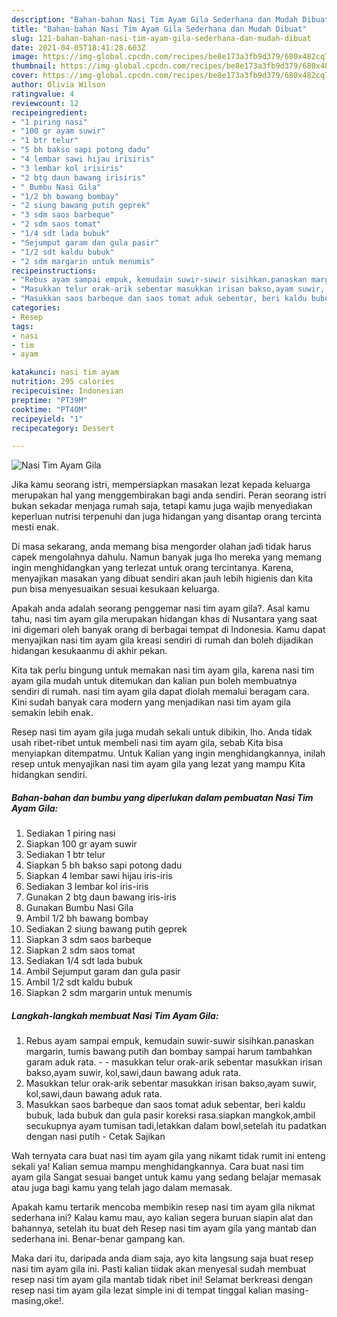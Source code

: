 ```yaml
---
description: "Bahan-bahan Nasi Tim Ayam Gila Sederhana dan Mudah Dibuat"
title: "Bahan-bahan Nasi Tim Ayam Gila Sederhana dan Mudah Dibuat"
slug: 121-bahan-bahan-nasi-tim-ayam-gila-sederhana-dan-mudah-dibuat
date: 2021-04-05T18:41:28.603Z
image: https://img-global.cpcdn.com/recipes/be8e173a3fb9d379/680x482cq70/nasi-tim-ayam-gila-foto-resep-utama.jpg
thumbnail: https://img-global.cpcdn.com/recipes/be8e173a3fb9d379/680x482cq70/nasi-tim-ayam-gila-foto-resep-utama.jpg
cover: https://img-global.cpcdn.com/recipes/be8e173a3fb9d379/680x482cq70/nasi-tim-ayam-gila-foto-resep-utama.jpg
author: Olivia Wilson
ratingvalue: 4
reviewcount: 12
recipeingredient:
- "1 piring nasi"
- "100 gr ayam suwir"
- "1 btr telur"
- "5 bh bakso sapi potong dadu"
- "4 lembar sawi hijau irisiris"
- "3 lembar kol irisiris"
- "2 btg daun bawang irisiris"
- " Bumbu Nasi Gila"
- "1/2 bh bawang bombay"
- "2 siung bawang putih geprek"
- "3 sdm saos barbeque"
- "2 sdm saos tomat"
- "1/4 sdt lada bubuk"
- "Sejumput garam dan gula pasir"
- "1/2 sdt kaldu bubuk"
- "2 sdm margarin untuk menumis"
recipeinstructions:
- "Rebus ayam sampai empuk, kemudain suwir-suwir sisihkan.panaskan margarin, tumis bawang putih dan bombay sampai harum tambahkan garam aduk rata. - masukkan telur orak-arik sebentar masukkan irisan bakso,ayam suwir, kol,sawi,daun bawang aduk rata."
- "Masukkan telur orak-arik sebentar masukkan irisan bakso,ayam suwir, kol,sawi,daun bawang aduk rata."
- "Masukkan saos barbeque dan saos tomat aduk sebentar, beri kaldu bubuk, lada bubuk dan gula pasir koreksi rasa.siapkan mangkok,ambil secukupnya ayam tumisan tadi,letakkan dalam bowl,setelah itu padatkan dengan nasi putih Cetak Sajikan"
categories:
- Resep
tags:
- nasi
- tim
- ayam

katakunci: nasi tim ayam 
nutrition: 295 calories
recipecuisine: Indonesian
preptime: "PT39M"
cooktime: "PT40M"
recipeyield: "1"
recipecategory: Dessert

---
```



![Nasi Tim Ayam Gila](https://img-global.cpcdn.com/recipes/be8e173a3fb9d379/680x482cq70/nasi-tim-ayam-gila-foto-resep-utama.jpg)

Jika kamu seorang istri, mempersiapkan masakan lezat kepada keluarga merupakan hal yang menggembirakan bagi anda sendiri. Peran seorang istri bukan sekadar menjaga rumah saja, tetapi kamu juga wajib menyediakan keperluan nutrisi terpenuhi dan juga hidangan yang disantap orang tercinta mesti enak.

Di masa  sekarang, anda memang bisa mengorder olahan jadi tidak harus capek mengolahnya dahulu. Namun banyak juga lho mereka yang memang ingin menghidangkan yang terlezat untuk orang tercintanya. Karena, menyajikan masakan yang dibuat sendiri akan jauh lebih higienis dan kita pun bisa menyesuaikan sesuai kesukaan keluarga. 



Apakah anda adalah seorang penggemar nasi tim ayam gila?. Asal kamu tahu, nasi tim ayam gila merupakan hidangan khas di Nusantara yang saat ini digemari oleh banyak orang di berbagai tempat di Indonesia. Kamu dapat menyajikan nasi tim ayam gila kreasi sendiri di rumah dan boleh dijadikan hidangan kesukaanmu di akhir pekan.

Kita tak perlu bingung untuk memakan nasi tim ayam gila, karena nasi tim ayam gila mudah untuk ditemukan dan kalian pun boleh membuatnya sendiri di rumah. nasi tim ayam gila dapat diolah memalui beragam cara. Kini sudah banyak cara modern yang menjadikan nasi tim ayam gila semakin lebih enak.

Resep nasi tim ayam gila juga mudah sekali untuk dibikin, lho. Anda tidak usah ribet-ribet untuk membeli nasi tim ayam gila, sebab Kita bisa menyiapkan ditempatmu. Untuk Kalian yang ingin menghidangkannya, inilah resep untuk menyajikan nasi tim ayam gila yang lezat yang mampu Kita hidangkan sendiri.

<!--inarticleads1-->

##### Bahan-bahan dan bumbu yang diperlukan dalam pembuatan Nasi Tim Ayam Gila:

1. Sediakan 1 piring nasi
1. Siapkan 100 gr ayam suwir
1. Sediakan 1 btr telur
1. Siapkan 5 bh bakso sapi potong dadu
1. Siapkan 4 lembar sawi hijau iris-iris
1. Sediakan 3 lembar kol iris-iris
1. Gunakan 2 btg daun bawang iris-iris
1. Gunakan  Bumbu Nasi Gila
1. Ambil 1/2 bh bawang bombay
1. Sediakan 2 siung bawang putih geprek
1. Siapkan 3 sdm saos barbeque
1. Siapkan 2 sdm saos tomat
1. Sediakan 1/4 sdt lada bubuk
1. Ambil Sejumput garam dan gula pasir
1. Ambil 1/2 sdt kaldu bubuk
1. Siapkan 2 sdm margarin untuk menumis




<!--inarticleads2-->

##### Langkah-langkah membuat Nasi Tim Ayam Gila:

1. Rebus ayam sampai empuk, kemudain suwir-suwir sisihkan.panaskan margarin, tumis bawang putih dan bombay sampai harum tambahkan garam aduk rata. - - masukkan telur orak-arik sebentar masukkan irisan bakso,ayam suwir, kol,sawi,daun bawang aduk rata.
1. Masukkan telur orak-arik sebentar masukkan irisan bakso,ayam suwir, kol,sawi,daun bawang aduk rata.
1. Masukkan saos barbeque dan saos tomat aduk sebentar, beri kaldu bubuk, lada bubuk dan gula pasir koreksi rasa.siapkan mangkok,ambil secukupnya ayam tumisan tadi,letakkan dalam bowl,setelah itu padatkan dengan nasi putih - Cetak Sajikan




Wah ternyata cara buat nasi tim ayam gila yang nikamt tidak rumit ini enteng sekali ya! Kalian semua mampu menghidangkannya. Cara buat nasi tim ayam gila Sangat sesuai banget untuk kamu yang sedang belajar memasak atau juga bagi kamu yang telah jago dalam memasak.

Apakah kamu tertarik mencoba membikin resep nasi tim ayam gila nikmat sederhana ini? Kalau kamu mau, ayo kalian segera buruan siapin alat dan bahannya, setelah itu buat deh Resep nasi tim ayam gila yang mantab dan sederhana ini. Benar-benar gampang kan. 

Maka dari itu, daripada anda diam saja, ayo kita langsung saja buat resep nasi tim ayam gila ini. Pasti kalian tiidak akan menyesal sudah membuat resep nasi tim ayam gila mantab tidak ribet ini! Selamat berkreasi dengan resep nasi tim ayam gila lezat simple ini di tempat tinggal kalian masing-masing,oke!.


